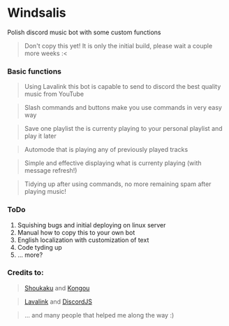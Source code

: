 # Windsalis
Polish discord music bot with some custom functions

> Don't copy this yet! It is only the initial build, please wait a couple more weeks :<

### Basic functions

> Using Lavalink this bot is capable to send to discord the best quality music from YouTube

> Slash commands and buttons make you use commands in very easy way

> Save one playlist the is currenty playing to your personal playlist and play it later

> Automode that is playing any of previously played tracks

> Simple and effective displaying what is currenty playing (with message refresh!)

> Tidying up after using commands, no more remaining spam after playing music!

### ToDo

1. Squishing bugs and initial deploying on linux server
2. Manual how to copy this to your own bot
3. English localization with customization of text
4. Code tyding up
5. ... more?

### Credits to:

> [Shoukaku](https://github.com/Deivu/Shoukaku) and [Kongou](https://github.com/Deivu/Kongou)

> [Lavalink](https://github.com/freyacodes/Lavalink) and [DiscordJS](https://github.com/discordjs/discord.js)

> ... and many people that helped me along the way :)